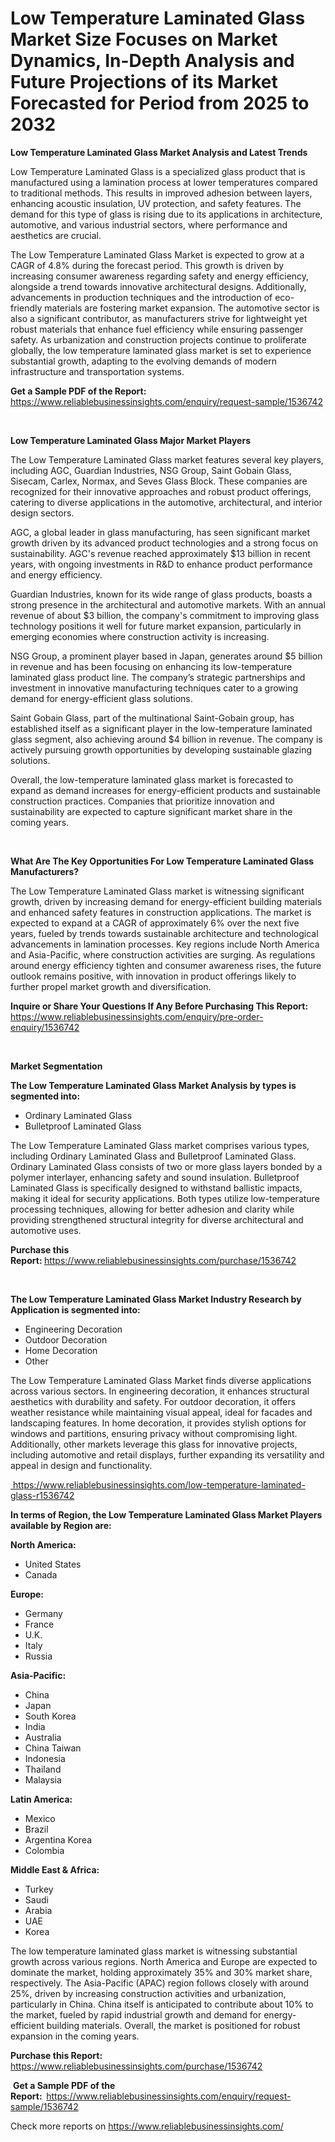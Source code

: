 <p><h1>Low Temperature Laminated Glass Market Size Focuses on Market Dynamics, In-Depth Analysis and Future Projections of its Market Forecasted for Period from 2025 to 2032</h1></p><p><strong>Low Temperature Laminated Glass Market Analysis and Latest Trends</strong></p>
<p><p>Low Temperature Laminated Glass is a specialized glass product that is manufactured using a lamination process at lower temperatures compared to traditional methods. This results in improved adhesion between layers, enhancing acoustic insulation, UV protection, and safety features. The demand for this type of glass is rising due to its applications in architecture, automotive, and various industrial sectors, where performance and aesthetics are crucial.</p><p>The Low Temperature Laminated Glass Market is expected to grow at a CAGR of 4.8% during the forecast period. This growth is driven by increasing consumer awareness regarding safety and energy efficiency, alongside a trend towards innovative architectural designs. Additionally, advancements in production techniques and the introduction of eco-friendly materials are fostering market expansion. The automotive sector is also a significant contributor, as manufacturers strive for lightweight yet robust materials that enhance fuel efficiency while ensuring passenger safety. As urbanization and construction projects continue to proliferate globally, the low temperature laminated glass market is set to experience substantial growth, adapting to the evolving demands of modern infrastructure and transportation systems.</p></p>
<p><strong>Get a Sample PDF of the Report:&nbsp;</strong> <a href="https://www.reliablebusinessinsights.com/enquiry/request-sample/1536742?utm_campaign=2276&utm_medium=2&utm_source=Github&utm_content=ia&utm_term=03042025&utm_id=low-temperature-laminated-glass">https://www.reliablebusinessinsights.com/enquiry/request-sample/1536742</a></p>
<p>&nbsp;</p>
<p><strong>Low Temperature Laminated Glass Major Market Players</strong></p>
<p><p>The Low Temperature Laminated Glass market features several key players, including AGC, Guardian Industries, NSG Group, Saint Gobain Glass, Sisecam, Carlex, Normax, and Seves Glass Block. These companies are recognized for their innovative approaches and robust product offerings, catering to diverse applications in the automotive, architectural, and interior design sectors.</p><p>AGC, a global leader in glass manufacturing, has seen significant market growth driven by its advanced product technologies and a strong focus on sustainability. AGC's revenue reached approximately $13 billion in recent years, with ongoing investments in R&D to enhance product performance and energy efficiency.</p><p>Guardian Industries, known for its wide range of glass products, boasts a strong presence in the architectural and automotive markets. With an annual revenue of about $3 billion, the company's commitment to improving glass technology positions it well for future market expansion, particularly in emerging economies where construction activity is increasing.</p><p>NSG Group, a prominent player based in Japan, generates around $5 billion in revenue and has been focusing on enhancing its low-temperature laminated glass product line. The company’s strategic partnerships and investment in innovative manufacturing techniques cater to a growing demand for energy-efficient glass solutions.</p><p>Saint Gobain Glass, part of the multinational Saint-Gobain group, has established itself as a significant player in the low-temperature laminated glass segment, also achieving around $4 billion in revenue. The company is actively pursuing growth opportunities by developing sustainable glazing solutions.</p><p>Overall, the low-temperature laminated glass market is forecasted to expand as demand increases for energy-efficient products and sustainable construction practices. Companies that prioritize innovation and sustainability are expected to capture significant market share in the coming years.</p></p>
<p>&nbsp;</p>
<p><strong>What Are The Key Opportunities For Low Temperature Laminated Glass Manufacturers?</strong></p>
<p><p>The Low Temperature Laminated Glass market is witnessing significant growth, driven by increasing demand for energy-efficient building materials and enhanced safety features in construction applications. The market is expected to expand at a CAGR of approximately 6% over the next five years, fueled by trends towards sustainable architecture and technological advancements in lamination processes. Key regions include North America and Asia-Pacific, where construction activities are surging. As regulations around energy efficiency tighten and consumer awareness rises, the future outlook remains positive, with innovation in product offerings likely to further propel market growth and diversification.</p></p>
<p><strong>Inquire or Share Your Questions If Any Before Purchasing This Report:</strong> <a href="https://www.reliablebusinessinsights.com/enquiry/pre-order-enquiry/1536742?utm_campaign=2276&utm_medium=2&utm_source=Github&utm_content=ia&utm_term=03042025&utm_id=low-temperature-laminated-glass">https://www.reliablebusinessinsights.com/enquiry/pre-order-enquiry/1536742</a></p>
<p>&nbsp;</p>
<p><strong>Market Segmentation</strong></p>
<p><strong>The Low Temperature Laminated Glass Market Analysis by types is segmented into:</strong></p>
<p><ul><li>Ordinary Laminated Glass</li><li>Bulletproof Laminated Glass</li></ul></p>
<p><p>The Low Temperature Laminated Glass market comprises various types, including Ordinary Laminated Glass and Bulletproof Laminated Glass. Ordinary Laminated Glass consists of two or more glass layers bonded by a polymer interlayer, enhancing safety and sound insulation. Bulletproof Laminated Glass is specifically designed to withstand ballistic impacts, making it ideal for security applications. Both types utilize low-temperature processing techniques, allowing for better adhesion and clarity while providing strengthened structural integrity for diverse architectural and automotive uses.</p></p>
<p><strong>Purchase this Report:&nbsp;</strong><a href="https://www.reliablebusinessinsights.com/purchase/1536742?utm_campaign=2276&utm_medium=2&utm_source=Github&utm_content=ia&utm_term=03042025&utm_id=low-temperature-laminated-glass">https://www.reliablebusinessinsights.com/purchase/1536742</a></p>
<p>&nbsp;</p>
<p><strong>The Low Temperature Laminated Glass Market Industry Research by Application is segmented into:</strong></p>
<p><ul><li>Engineering Decoration</li><li>Outdoor Decoration</li><li>Home Decoration</li><li>Other</li></ul></p>
<p><p>The Low Temperature Laminated Glass Market finds diverse applications across various sectors. In engineering decoration, it enhances structural aesthetics with durability and safety. For outdoor decoration, it offers weather resistance while maintaining visual appeal, ideal for facades and landscaping features. In home decoration, it provides stylish options for windows and partitions, ensuring privacy without compromising light. Additionally, other markets leverage this glass for innovative projects, including automotive and retail displays, further expanding its versatility and appeal in design and functionality.</p></p>
<p><a href="https://www.reliablebusinessinsights.com/low-temperature-laminated-glass-r1536742?utm_campaign=2276&utm_medium=2&utm_source=Github&utm_content=ia&utm_term=03042025&utm_id=low-temperature-laminated-glass">&nbsp;https://www.reliablebusinessinsights.com/low-temperature-laminated-glass-r1536742</a></p>
<p><strong>In terms of Region, the Low Temperature Laminated Glass Market Players available by Region are:</strong></p>
<p>
    <p> <strong> North America: </strong>
        <ul>
            <li>United States</li>
            <li>Canada</li>
        </ul>
        </p> 
    <p> <strong> Europe: </strong>
        <ul>
            <li>Germany</li>
            <li>France</li>
            <li>U.K.</li>
            <li>Italy</li>
            <li>Russia</li>
        </ul>
        </p> 
    <p> <strong> Asia-Pacific: </strong>
        <ul>
            <li>China</li>
            <li>Japan</li>
            <li>South Korea</li>
            <li>India</li>
            <li>Australia</li>
            <li>China Taiwan</li>
            <li>Indonesia</li>
            <li>Thailand</li>
            <li>Malaysia</li>
        </ul>
        </p> 
    <p> <strong> Latin America: </strong>
        <ul>
            <li>Mexico</li>
            <li>Brazil</li>
            <li>Argentina Korea</li>
            <li>Colombia</li>
        </ul>
        </p> 
    <p> <strong> Middle East & Africa: </strong>
        <ul>
            <li>Turkey</li>
            <li>Saudi</li>
            <li>Arabia</li>
            <li>UAE</li>
            <li>Korea</li>
        </ul>
    </p>
    </p>
<p><p>The low temperature laminated glass market is witnessing substantial growth across various regions. North America and Europe are expected to dominate the market, holding approximately 35% and 30% market share, respectively. The Asia-Pacific (APAC) region follows closely with around 25%, driven by increasing construction activities and urbanization, particularly in China. China itself is anticipated to contribute about 10% to the market, fueled by rapid industrial growth and demand for energy-efficient building materials. Overall, the market is positioned for robust expansion in the coming years.</p></p>
<p><strong>Purchase this Report: </strong><a href="https://www.reliablebusinessinsights.com/purchase/1536742?utm_campaign=2276&utm_medium=2&utm_source=Github&utm_content=ia&utm_term=03042025&utm_id=low-temperature-laminated-glass">https://www.reliablebusinessinsights.com/purchase/1536742</a></p>
<p>&nbsp;<strong>Get a Sample PDF of the Report:&nbsp;&nbsp;</strong><a href="https://www.reliablebusinessinsights.com/enquiry/request-sample/1536742?utm_campaign=2276&utm_medium=2&utm_source=Github&utm_content=ia&utm_term=03042025&utm_id=low-temperature-laminated-glass">https://www.reliablebusinessinsights.com/enquiry/request-sample/1536742</a></p>
<p><strong></strong></p>
<p>Check more reports on <a href="https://www.reliablebusinessinsights.com/?utm_campaign=2276&utm_medium=2&utm_source=Github&utm_content=ia&utm_term=03042025&utm_id=low-temperature-laminated-glass">https://www.reliablebusinessinsights.com/</a></p>